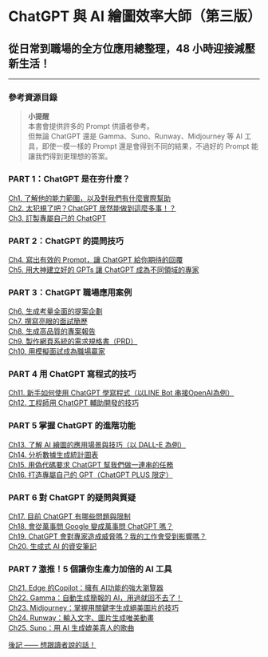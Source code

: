# ChatGPT 與 AI 繪圖效率大師（第三版）

## 從日常到職場的全方位應用總整理，48 小時迎接減壓新生活！

---

### 參考資源目錄

> **小提醒**  
> 本書會提供許多的 Prompt 供讀者參考。  
> 但無論 ChatGPT 還是 Gamma、Suno、Runway、Midjourney 等 AI 工具，即使一模一樣的 Prompt 還是會得到不同的結果，不過好的 Prompt 能讓我們得到更理想的答案。  

### PART 1：ChatGPT 是在夯什麼？

[Ch1. 了解他的能力範圍，以及對我們有什麼實際幫助](Ch01)  
[Ch2. 太犯規了吧？ChatGPT 居然能做到這麼多事！？](Ch02)  
[Ch3. 訂製專屬自己的 ChatGPT](Ch03)  

### PART 2：ChatGPT 的提問技巧

[Ch4. 寫出有效的 Prompt，讓 ChatGPT 給你期待的回覆](Ch04)  
[Ch5. 用大神建立好的 GPTs 讓 ChatGPT 成為不同領域的專家](Ch05)  

### PART 3：ChatGPT 職場應用案例

[Ch6. 生成考量全面的提案企劃](Ch06)  
[Ch7. 撰寫亮眼的面試簡歷](Ch07)  
[Ch8. 生成高品質的專案報告](Ch08)  
[Ch9. 製作網頁系統的需求規格書（PRD）](Ch09)  
[Ch10. 用模擬面試成為職場贏家](Ch10)  

### PART 4 用 ChatGPT 寫程式的技巧

[Ch11. 新手如何使用 ChatGPT 學寫程式（以LINE Bot 串接OpenAI為例）](Ch11)  
[Ch12. 工程師用 ChatGPT 輔助開發的技巧](Ch12)  

### PART 5 掌握 ChatGPT 的進階功能

[Ch13. 了解 AI 繪圖的應用場景與技巧（以 DALL-E 為例）](Ch13)  
[Ch14. 分析數據生成統計圖表](Ch14)  
[Ch15. 用偽代碼要求 ChatGPT 幫我們做一連串的任務](Ch15)  
[Ch16. 打造專屬自己的 GPT（ChatGPT PLUS 限定）](Ch16)  

### PART 6 對 ChatGPT 的疑問與質疑

[Ch17. 目前 ChatGPT 有哪些問題與限制](Ch17)  
[Ch18. 會從萬事問 Google 變成萬事問 ChatGPT 嗎？](Ch18)  
[Ch19. ChatGPT 會對專家造成威脅嗎？我的工作會受到影響嗎？](Ch19)  
[Ch20. 生成式 AI 的資安筆記](Ch20)  

### PART 7 激推！5 個讓你生產力加倍的 AI 工具

[Ch21. Edge 的Copilot：擁有 AI功能的強大瀏覽器](Ch21)  
[Ch22. Gamma：自動生成簡報的 AI，用過就回不去了！](Ch22)  
[Ch23. Midjourney：掌握用關鍵字生成絕美圖片的技巧](Ch23)  
[Ch24. Runway：輸入文字、圖片生成唯美動畫](Ch24)  
[Ch25. Suno：用 AI 生成媲美真人的歌曲](Ch25)  

[後記 —— 想跟讀者說的話！](後記)  